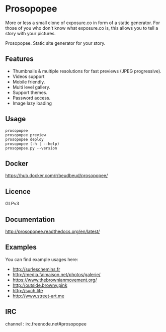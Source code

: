 # Prosopopee

More or less a small clone of exposure.co in form of a static generator. For
those of you who don't know what exposure.co is, this allows you to tell a
story with your pictures.

Prosopopee. Static site generator for your story.

## Features

 * Thumbnails & multiple resolutions for fast previews (JPEG progressive).
 * Videos support
 * Mobile friendly.
 * Multi level gallery.
 * Support themes.
 * Password access.
 * Image lazy loading
 
 
## Usage
```
prosopopee
prosopopee preview
prosopopee deploy
prosopopee (-h | --help)
prosopopee.py --version
```

## Docker

https://hub.docker.com/r/beudbeud/prosopopee/

## Licence 

GLPv3

## Documentation

  http://prosopopee.readthedocs.org/en/latest/

## Examples

You can find example usages here:

* http://surleschemins.fr
* http://media.faimaison.net/photos/galerie/
* https://www.thebrownianmovement.org/
* http://outside.browny.pink
* http://such.life
* http://www.street-art.me

## IRC 

channel : irc.freenode.net#prosopopee

